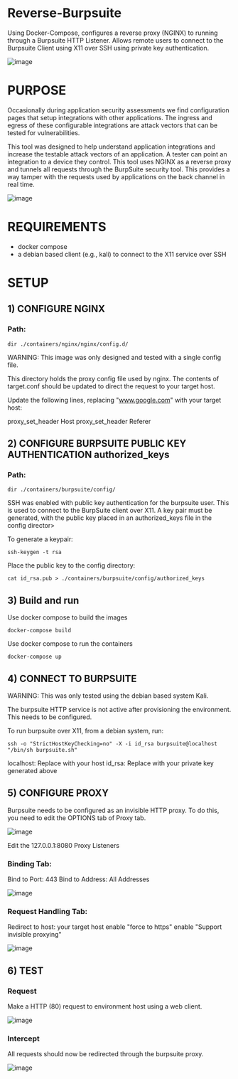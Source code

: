 # Reverse-Burpsuite
Using Docker-Compose, configures a reverse proxy (NGINX) to running through a Burpsuite HTTP Listener. Allows remote users to connect to the Burpsuite Client using X11 over SSH using private key authentication.

![image](https://user-images.githubusercontent.com/17691342/226913648-8e34c125-ad9a-446f-bca4-d93d66f95f3e.png)


# PURPOSE

Occasionally during application security assessments we find configuration pages that setup integrations with other applications. The ingress and egress of these configurable integrations are attack vectors that can be tested for vulnerabilities.

This tool was designed to help understand application integrations and increase the testable attack vectors of an application. A tester can point an integration to a device they control. This tool uses NGINX as a reverse proxy and tunnels all requests through the BurpSuite security tool. This provides a way tamper with the requests used by applications on the back channel in real time.

![image](https://user-images.githubusercontent.com/17691342/226031238-ae71541c-6b45-4d1c-84e4-9b327970dce4.png)

# REQUIREMENTS

- docker compose
- a debian based client (e.g., kali) to connect to the X11 service over SSH

# SETUP

## 1) CONFIGURE NGINX
### Path: 
```dir ./containers/nginx/nginx/config.d/```

WARNING: This image was only designed and tested with a single config file.

This directory holds the proxy config file used by nginx. The contents of target.conf should be updated to direct the request to your target host.

Update the following lines, replacing "www.google.com" with your target host:

proxy_set_header Host
proxy_set_header Referer

## 2) CONFIGURE BURPSUITE PUBLIC KEY AUTHENTICATION authorized_keys
### Path: 

```
dir ./containers/burpsuite/config/
```

SSH was enabled with public key authentication for the burpsuite user. This is used to connect to the BurpSuite client over X11. A key pair must be generated, with the public key placed in an authorized_keys file in the config director>

To generate a keypair:

``` 
ssh-keygen -t rsa 
```

Place the public key to the config directory:

```
cat id_rsa.pub > ./containers/burpsuite/config/authorized_keys
```

## 3) Build and run

Use docker compose to build the images
~~~
docker-compose build
~~~

Use docker compose to run the containers
~~~
docker-compose up
~~~

## 4) CONNECT TO BURPSUITE

WARNING: This was only tested using the debian based system Kali.

The burpsuite HTTP service is not active after provisioning the environment. This needs to be configured.

To run burpsuite over X11, from a debian system, run:

```
ssh -o "StrictHostKeyChecking=no" -X -i id_rsa burpsuite@localhost "/bin/sh burpsuite.sh"
```

localhost:
        Replace with your host
id_rsa:
        Replace with your private key generated above

## 5) CONFIGURE PROXY

Burpsuite needs to be configured as an invisible HTTP proxy. To do this, you need to edit the OPTIONS tab of Proxy tab.

![image](https://user-images.githubusercontent.com/17691342/226022977-48864e0b-ce1d-4094-bae4-22b0e8fe5268.png)

Edit the 127.0.0.1:8080 Proxy Listeners

### Binding Tab:
Bind to Port:
        443
Bind to Address:
        All Addresses

![image](https://user-images.githubusercontent.com/17691342/226024142-920fa08a-fe0e-412a-a3b4-78db199c75eb.png)


### Request Handling Tab:

Redirect to host:
        your target host
enable "force to https"
enable "Support invisible proxying"

![image](https://user-images.githubusercontent.com/17691342/226024747-54c57866-2785-48ff-aa33-2122ce3e0bba.png)


## 6) TEST

### Request

Make a HTTP (80) request to environment host using a web client. 

![image](https://user-images.githubusercontent.com/17691342/226025119-2f7f4167-c1a1-4787-8885-c237ba4783df.png)

### Intercept

All requests should now be redirected through the burpsuite proxy.

![image](https://user-images.githubusercontent.com/17691342/226025542-969ddd72-a658-4633-a264-2f27539501f6.png)
